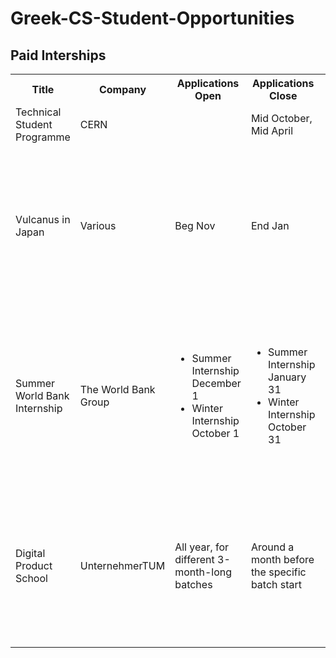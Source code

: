 # Greek-CS-Student-Opportunities

## Paid Interships
<table style="width:100%">
  <tr>
    <th>Title</th>
    <th>Company</th>
    <th>Applications Open</th>
    <th>Applications Close</th>
    <th>Level</th>
    <th>Specific Criteria</th>
    <th>Benefits</th>
    <th>Link</th>
  </tr>
  <tr>
    <td>Technical Student Programme</td>
    <td>CERN</td>
    <td></td>
    <td>Mid October, Mid April</td>
    <td>BSc, MSc</td>
    <td>Maintain student status at the time of the internship</td>
    <td>Full</td>
    <td><a href="https://jobs.web.cern.ch/join-us/technical-student-programme">https://jobs.web.cern.ch/join-us/technical-student-programme</a></td>
  </tr>
  <tr>
    <td>Vulcanus in Japan</td>
    <td>Various</td>
    <td>Beg Nov</td>
    <td>End Jan</td>
    <td>BSc, MSc</td>
    <td><ol><li>Citizen of an EU Member-State or a COSME* partening country</li><li>Between the 4th official year of studies and the penultimate year of PhD</li></ol></td>
    <td>Full</td>
    <td><a href="http://www.eu-japan.eu/events/vulcanus-japan">http://www.eu-japan.eu/events/vulcanus-japan</a></td>
  </tr>
  <tr>
    <td>Summer World Bank Internship</td>
    <td>The World Bank Group</td>
    <td><ul><li>Summer Internship  December 1</li>        
      <li> Winter Internship October 1</li></ul></td>
    <td><ul><li>Summer Internship January 31</li>   <li>Winter Internship October 31</li></ul></td>
    <td>MSc,PhD</td>
    <td>To be eligible for an Internship, candidates must have an undergraduate degree and be enrolled in a full-time graduate study program (pursuing a Master's degree or PhD with plans to return to school full-time)</td>
    <td>(June–September) ,December–March</td>
    <td><a href="http://www.worldbank.org/en/about/careers/programs-and-internships/internship">http://www.worldbank.org/en/about/careers/programs-and-internships/internship</a></td>
  </tr>
  <tr>
    <td>Digital Product School</td>
    <td>UnternehmerTUM</td>
    <td>All year, for different 3-month-long batches</td>
    <td>Around a month before the specific batch start</td>
    <td>Any</td>
    <td>
      <ol>
        <li>
          Motivation to learn and work in an interdisciplinary team
        </li>
        <li>
          Basic skills or experience in the specific role you apply for will be appreciated
        </li>
      </ol>
    </td>
    <td>750eur/month</td>
    <td>https://www.digitalproductschool.io/</td>
  </tr>
</table> 
